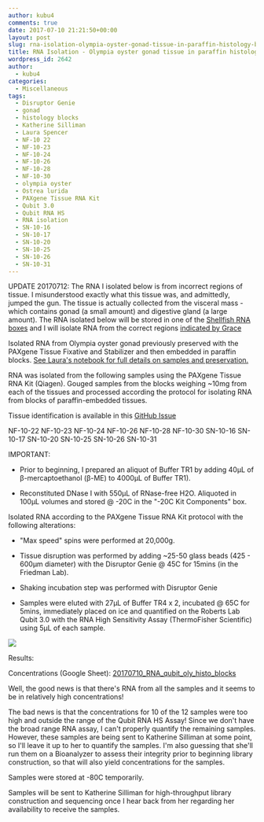 ```yaml
---
author: kubu4
comments: true
date: 2017-07-10 21:21:50+00:00
layout: post
slug: rna-isolation-olympia-oyster-gonad-tissue-in-paraffin-histology-blocks
title: RNA Isolation - Olympia oyster gonad tissue in paraffin histology blocks
wordpress_id: 2642
author:
  - kubu4
categories:
  - Miscellaneous
tags:
  - Disruptor Genie
  - gonad
  - histology blocks
  - Katherine Silliman
  - Laura Spencer
  - NF-10 22
  - NF-10-23
  - NF-10-24
  - NF-10-26
  - NF-10-28
  - NF-10-30
  - olympia oyster
  - Ostrea lurida
  - PAXgene Tissue RNA Kit
  - Qubit 3.0
  - Qubit RNA HS
  - RNA isolation
  - SN-10-16
  - SN-10-17
  - SN-10-20
  - SN-10-25
  - SN-10-26
  - SN-10-31
---
```


UPDATE 20170712: The RNA I isolated below is from incorrect regions of tissue. I misunderstood exactly what this tissue was, and admittedly, jumped the gun. The tissue is actually collected from the visceral mass - which contains gonad (a small amount) and digestive gland (a large amount). The RNA isolated below will be stored in one of the [Shellfish RNA boxes](https://docs.google.com/spreadsheets/d/1ax6C-muxUTXxFEtfWdswBvueLhmxZzmwZcO2ur-0q-Q/edit?usp=sharing) and I will isolate RNA from the correct regions [indicated by Grace](https://genefish.wordpress.com/2017/07/12/graces-notebook-july-12-2017/)

Isolated RNA from Olympia oyster gonad previously preserved with the PAXgene Tissue Fixative and Stabilizer and then embedded in paraffin blocks. [See Laura's notebook for full details on samples and preservation.](https://laurahspencer.github.io/LabNotebook/Prepping-Histology-Samples/)



RNA was isolated from the following samples using the PAXgene Tissue RNA Kit (Qiagen). Gouged samples from the blocks weighing ~10mg from each of the tissues and processed according the protocol for isolating RNA from blocks of paraffin-embedded tissues.

Tissue identification is available in this [GitHub Issue](https://github.com/sr320/LabDocs/issues/648#issuecomment-313792588)

NF-10-22
NF-10-23
NF-10-24
NF-10-26
NF-10-28
NF-10-30
SN-10-16
SN-10-17
SN-10-20
SN-10-25
SN-10-26
SN-10-31

IMPORTANT:




    
  * Prior to beginning, I prepared an aliquot of Buffer TR1 by adding 40μL of β-mercaptoethanol (β-ME) to 4000μL of Buffer TR1).

    
  * Reconstituted DNase I with 550μL of RNase-free H2O. Aliquoted in 100μL volumes and stored @ -20C in the "-20C Kit Components" box.



Isolated RNA according to the PAXgene Tissue RNA Kit protocol with the following alterations:


    
  * "Max speed" spins were performed at 20,000g.

    
  * Tissue disruption was performed by adding ~25-50 glass beads (425 - 600μm diameter) with the Disruptor Genie @ 45C for 15mins (in the Friedman Lab).

    
  * Shaking incubation step was performed with Disruptor Genie

    
  * Samples were eluted with 27μL of Buffer TR4 x 2, incubated @ 65C for 5mins, immediately placed on ice and quantified on the Roberts Lab Qubit 3.0 with the RNA High Sensitivity Assay (ThermoFisher Scientific) using 5μL of each sample.



[![](http://eagle.fish.washington.edu/Arabidopsis/20170710_oly_histo_blocks.jpg)](http://eagle.fish.washington.edu/Arabidopsis/20170710_oly_histo_blocks.jpg)

Results:

Concentrations (Google Sheet): [20170710_RNA_qubit_oly_histo_blocks](https://docs.google.com/spreadsheets/d/1CSNMKhP_MPNmrfEX6IZdSAzYF2KPaECtsVFV8qKQK5s/edit?usp=sharing)

Well, the good news is that there's RNA from all the samples and it seems to be in relatively high concentrations!

The bad news is that the concentrations for 10 of the 12 samples were too high and outside the range of the Qubit RNA HS Assay! Since we don't have the broad range RNA assay, I can't properly quantify the remaining samples. However, these samples are being sent to Katherine Silliman at some point, so I'll leave it up to her to quantify the samples. I'm also guessing that she'll run them on a Bioanalyzer to assess their integrity prior to beginning library construction, so that will also yield concentrations for the samples.

Samples were stored at -80C temporarily.

Samples will be sent to Katherine Silliman for high-throughput library construction and sequencing once I hear back from her regarding her availability to receive the samples.
